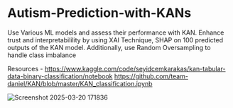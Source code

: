 # Autism-Prediction-with-KANs
Use Various ML models and assess their performance with KAN. Enhance trust and interpretabilility by using XAI Technique, SHAP on 100 predicted outputs of the KAN model. Additionally, use Random Oversampling to handle class imbalance


Resources - https://www.kaggle.com/code/seyidcemkarakas/kan-tabular-data-binary-classification/notebook
https://github.com/team-daniel/KAN/blob/master/KAN_classification.ipynb

![Screenshot 2025-03-20 171836](https://github.com/user-attachments/assets/68b86e14-a826-47b3-a532-d54eb4343e7a)

